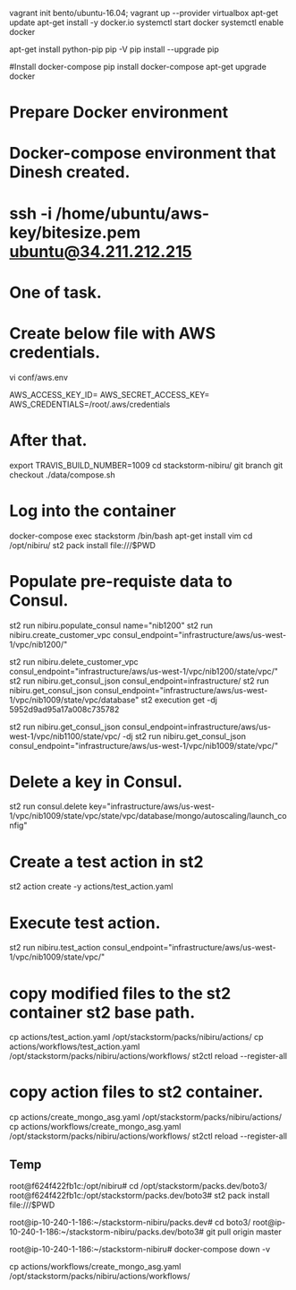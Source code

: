 vagrant init bento/ubuntu-16.04; vagrant up --provider virtualbox
apt-get update
apt-get install -y docker.io
systemctl start docker
systemctl enable docker

apt-get install python-pip
pip -V
pip install --upgrade pip

#Install docker-compose
pip install docker-compose
apt-get upgrade docker



# Prepare Docker environment
# Docker-compose environment that Dinesh created. 
# ssh -i /home/ubuntu/aws-key/bitesize.pem ubuntu@34.211.212.215

# One of task. 
# Create below file with AWS credentials.
vi conf/aws.env

AWS_ACCESS_KEY_ID=
AWS_SECRET_ACCESS_KEY=
AWS_CREDENTIALS=/root/.aws/credentials

# After that.
export TRAVIS_BUILD_NUMBER=1009
cd stackstorm-nibiru/
git branch
git checkout <branch-name>
./data/compose.sh

# Log into the container
docker-compose exec stackstorm /bin/bash
apt-get install vim
cd /opt/nibiru/
st2 pack install file:///$PWD

# Populate pre-requiste data to Consul. 
st2 run nibiru.populate_consul name="nib1200"
st2 run nibiru.create_customer_vpc consul_endpoint="infrastructure/aws/us-west-1/vpc/nib1200/"

st2 run nibiru.delete_customer_vpc consul_endpoint="infrastructure/aws/us-west-1/vpc/nib1200/state/vpc/"
st2 run nibiru.get_consul_json consul_endpoint=infrastructure/
st2 run nibiru.get_consul_json consul_endpoint="infrastructure/aws/us-west-1/vpc/nib1009/state/vpc/database"
st2 execution get -dj 5952d9ad95a17a008c735782

st2 run nibiru.get_consul_json consul_endpoint=infrastructure/aws/us-west-1/vpc/nib1100/state/vpc/ -dj
st2 run nibiru.get_consul_json consul_endpoint="infrastructure/aws/us-west-1/vpc/nib1009/state/vpc/"

# Delete a key in Consul. 
st2 run consul.delete key="infrastructure/aws/us-west-1/vpc/nib1009/state/vpc/state/vpc/database/mongo/autoscaling/launch_config"

# Create a test action in st2
st2 action create -y actions/test_action.yaml

# Execute test action. 
st2 run nibiru.test_action consul_endpoint="infrastructure/aws/us-west-1/vpc/nib1009/state/vpc/"

# copy modified files to the st2 container st2 base path.
cp actions/test_action.yaml /opt/stackstorm/packs/nibiru/actions/
cp actions/workflows/test_action.yaml /opt/stackstorm/packs/nibiru/actions/workflows/
st2ctl reload --register-all

# copy action files to st2 container. 
cp actions/create_mongo_asg.yaml /opt/stackstorm/packs/nibiru/actions/
cp actions/workflows/create_mongo_asg.yaml /opt/stackstorm/packs/nibiru/actions/workflows/
st2ctl reload --register-all

## Temp
root@f624f422fb1c:/opt/nibiru# cd /opt/stackstorm/packs.dev/boto3/
root@f624f422fb1c:/opt/stackstorm/packs.dev/boto3# st2 pack install file:///$PWD

root@ip-10-240-1-186:~/stackstorm-nibiru/packs.dev# cd boto3/
root@ip-10-240-1-186:~/stackstorm-nibiru/packs.dev/boto3# git pull origin master

root@ip-10-240-1-186:~/stackstorm-nibiru# docker-compose down -v


cp actions/workflows/create_mongo_asg.yaml /opt/stackstorm/packs/nibiru/actions/workflows/